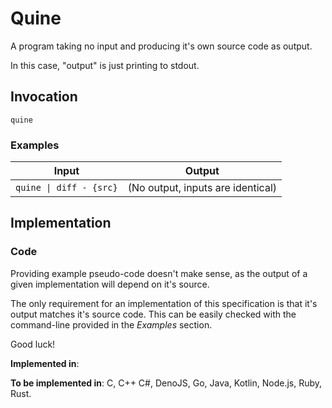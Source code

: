 # Quine

A program taking no input and producing it's own source code as output.

In this case, "output" is just printing to stdout.

## Invocation

`quine`

### Examples

| Input                   | Output                                            |
| ----------------------- | ------------------------------------------------- |
| `quine \| diff - {src}` | (No output, inputs are identical)                 |

## Implementation

### Code

Providing example pseudo-code doesn't make sense, as the output of a given implementation will depend on it's source.

The only requirement for an implementation of this specification is that it's output matches it's source code. This can be easily checked with the command-line provided in the *Examples* section.

Good luck!

**Implemented in**:

**To be implemented in**: C, C++ C#, DenoJS, Go, Java, Kotlin, Node.js, Ruby, Rust.
